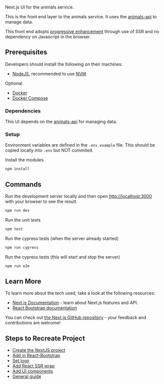 Next.js UI for the animals service.

This is the front end layer to the animals service. It uses the [animals-api](https://github.com/catapultcx/animals-api) to manage data. 

This front end adopts [progressive enhancement](https://en.wikipedia.org/wiki/Progressive_enhancement) through use of SSR and no dependency on Javascript in the browser.

## Prerequisites

Developers should install the following on their machines:

* [NodeJS](https://nodejs.org/en/download), recommended to use [NVM](https://github.com/nvm-sh/nvm)

Optional

* [Docker](https://docs.docker.com/install)
* [Docker Compose](https://docs.docker.com/compose/install/)

### Dependencies

This UI depends on the [animals-api](https://github.com/catapultcx/animals-api) for managing data.

### Setup

Environment variables are defined in the `.env.example` file. This should be copied locally into
`.env` but NOT commited.

Install the modules

```bash
npm install
```

## Commands

Run the development server locally and then open [http://localhost:3000](http://localhost:3000) with your browser to see the result.

```bash
npm run dev
```

Run the unit tests

```bash
npm test
```

Run the cypress tests (when the server already started)

```bash
npm run cypress
```

Run the cypress tests (this will start and stop the server)

```bash
npm run e2e
```

## Learn More

To learn more about the tech used, take a look at the following resources:

- [Next.js Documentation](https://nextjs.org/docs) - learn about Next.js features and API.
- [React Bootstrap documentation](https://react-bootstrap.github.io) 

You can check out [the Next.js GitHub repository](https://github.com/vercel/next.js/) - your feedback and contributions are welcome!

## Steps to Recreate Project

- [Create the NextJS project](https://nextjs.org/docs/getting-started)
- [Add in React-Bootstrap](https://react-bootstrap.github.io/getting-started/introduction)
- [Set logo](https://nextjs.org/docs/basic-features/static-file-serving)
- [Add React SSR wrap](https://react-bootstrap.github.io/getting-started/server-side-rendering)
- [Add UI components](https://react-bootstrap.github.io/components/alerts)
- [General guide](https://blog.logrocket.com/handling-bootstrap-integration-next-js)
